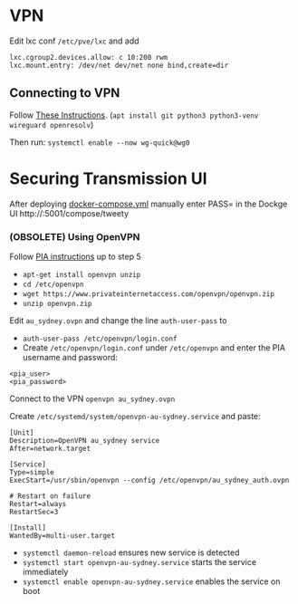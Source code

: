 # VPN 
Edit lxc conf `/etc/pve/lxc` and add 

```
lxc.cgroup2.devices.allow: c 10:200 rwm
lxc.mount.entry: /dev/net dev/net none bind,create=dir
```

## Connecting to VPN
Follow [These Instructions](https://github.com/hsand/pia-wg).  (`apt install git python3 python3-venv wireguard openresolv`)

Then run: `systemctl enable --now wg-quick@wg0`

# Securing Transmission UI 
After deploying [docker-compose.yml](./docker-compose.yml) manually enter PASS=<transmission ui password> in the Dockge UI http://<ip>:5001/compose/tweety

### (OBSOLETE) Using OpenVPN

Follow [PIA instructions](https://helpdesk.privateinternetaccess.com/kb/articles/linux-setting-up-manual-openvpn-connection-through-the-terminal#anchor-1) up to step 5
- `apt-get install openvpn unzip`
- `cd /etc/openvpn`
- `wget https://www.privateinternetaccess.com/openvpn/openvpn.zip`
- `unzip openvpn.zip`

Edit `au_sydney.ovpn` and change the line `auth-user-pass` to
- `auth-user-pass /etc/openvpn/login.conf`
- Create `/etc/openvpn/login.conf` under `/etc/openvpn` and enter the PIA username and password:

```
<pia_user>
<pia_password>
```

Connect to the VPN `openvpn au_sydney.ovpn`

Create `/etc/systemd/system/openvpn-au-sydney.service` and paste:

```
[Unit]
Description=OpenVPN au_sydney service
After=network.target

[Service]
Type=simple
ExecStart=/usr/sbin/openvpn --config /etc/openvpn/au_sydney_auth.ovpn

# Restart on failure
Restart=always
RestartSec=3

[Install]
WantedBy=multi-user.target
```

- `systemctl daemon-reload` ensures new service is detected
- `systemctl start openvpn-au-sydney.service` starts the service immediately
- `systemctl enable openvpn-au-sydney.service` enables the service on boot
